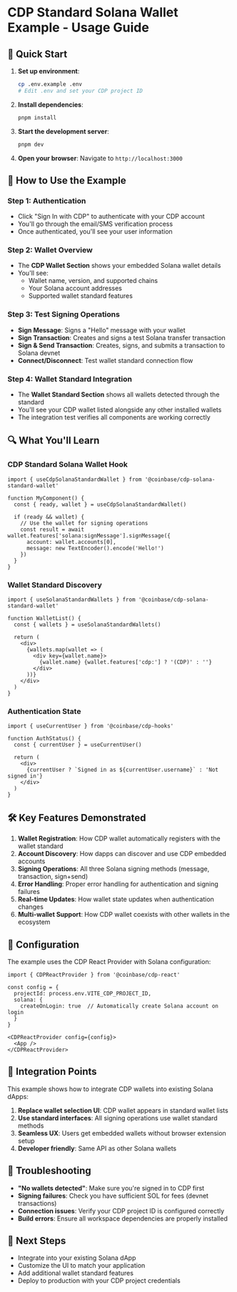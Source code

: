 # CDP Standard Solana Wallet Example - Usage Guide

## 🚀 Quick Start

1. **Set up environment**:
   ```bash
   cp .env.example .env
   # Edit .env and set your CDP project ID
   ```

2. **Install dependencies**:
   ```bash
   pnpm install
   ```

3. **Start the development server**:
   ```bash
   pnpm dev
   ```

4. **Open your browser**: Navigate to `http://localhost:3000`

## 📱 How to Use the Example

### Step 1: Authentication
- Click "Sign In with CDP" to authenticate with your CDP account
- You'll go through the email/SMS verification process
- Once authenticated, you'll see your user information

### Step 2: Wallet Overview
- The **CDP Wallet Section** shows your embedded Solana wallet details
- You'll see:
  - Wallet name, version, and supported chains
  - Your Solana account addresses
  - Supported wallet standard features

### Step 3: Test Signing Operations
- **Sign Message**: Signs a "Hello" message with your wallet
- **Sign Transaction**: Creates and signs a test Solana transfer transaction
- **Sign & Send Transaction**: Creates, signs, and submits a transaction to Solana devnet
- **Connect/Disconnect**: Test wallet standard connection flow

### Step 4: Wallet Standard Integration
- The **Wallet Standard Section** shows all wallets detected through the standard
- You'll see your CDP wallet listed alongside any other installed wallets
- The integration test verifies all components are working correctly

## 🔍 What You'll Learn

### CDP Standard Solana Wallet Hook
```tsx
import { useCdpSolanaStandardWallet } from '@coinbase/cdp-solana-standard-wallet'

function MyComponent() {
  const { ready, wallet } = useCdpSolanaStandardWallet()

  if (ready && wallet) {
    // Use the wallet for signing operations
    const result = await wallet.features['solana:signMessage'].signMessage({
      account: wallet.accounts[0],
      message: new TextEncoder().encode('Hello!')
    })
  }
}
```

### Wallet Standard Discovery
```tsx
import { useSolanaStandardWallets } from '@coinbase/cdp-solana-standard-wallet'

function WalletList() {
  const { wallets } = useSolanaStandardWallets()

  return (
    <div>
      {wallets.map(wallet => (
        <div key={wallet.name}>
          {wallet.name} {wallet.features['cdp:'] ? '(CDP)' : ''}
        </div>
      ))}
    </div>
  )
}
```

### Authentication State
```tsx
import { useCurrentUser } from '@coinbase/cdp-hooks'

function AuthStatus() {
  const { currentUser } = useCurrentUser()

  return (
    <div>
      {currentUser ? `Signed in as ${currentUser.username}` : 'Not signed in'}
    </div>
  )
}
```

## 🛠️ Key Features Demonstrated

1. **Wallet Registration**: How CDP wallet automatically registers with the wallet standard
2. **Account Discovery**: How dapps can discover and use CDP embedded accounts
3. **Signing Operations**: All three Solana signing methods (message, transaction, sign+send)
4. **Error Handling**: Proper error handling for authentication and signing failures
5. **Real-time Updates**: How wallet state updates when authentication changes
6. **Multi-wallet Support**: How CDP wallet coexists with other wallets in the ecosystem

## 🔧 Configuration

The example uses the CDP React Provider with Solana configuration:

```tsx
import { CDPReactProvider } from '@coinbase/cdp-react'

const config = {
  projectId: process.env.VITE_CDP_PROJECT_ID,
  solana: {
    createOnLogin: true  // Automatically create Solana account on login
  }
}

<CDPReactProvider config={config}>
  <App />
</CDPReactProvider>
```

## 🎯 Integration Points

This example shows how to integrate CDP wallets into existing Solana dApps:

1. **Replace wallet selection UI**: CDP wallet appears in standard wallet lists
2. **Use standard interfaces**: All signing operations use wallet standard methods
3. **Seamless UX**: Users get embedded wallets without browser extension setup
4. **Developer friendly**: Same API as other Solana wallets

## 🐛 Troubleshooting

- **"No wallets detected"**: Make sure you're signed in to CDP first
- **Signing failures**: Check you have sufficient SOL for fees (devnet transactions)
- **Connection issues**: Verify your CDP project ID is configured correctly
- **Build errors**: Ensure all workspace dependencies are properly installed

## 🚀 Next Steps

- Integrate into your existing Solana dApp
- Customize the UI to match your application
- Add additional wallet standard features
- Deploy to production with your CDP project credentials